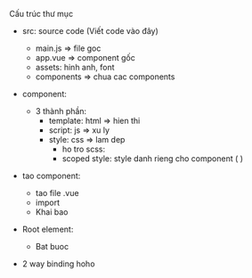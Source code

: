 Cấu trúc thư mục

- src: source code (Viết code vào đây)

  - main.js => file goc
  - app.vue => component gốc
  - assets: hinh anh, font
  - components => chua cac components

- component:

  - 3 thành phần:
    - template: html => hien thi
    - script: js => xu ly
    - style: css => lam dep
      - ho tro scss:
      - scoped style: style danh rieng cho component
        (<style scoped></style> )

- tao component:

  - tao file .vue
  - import
  - Khai bao

- Root element:

  - Bat buoc

- 2 way binding
hoho